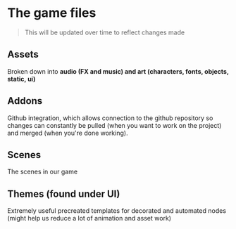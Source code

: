 # The game files
> This will be updated over time to reflect changes made
## Assets
Broken down into **audio (FX and music) and art (characters, fonts, objects, static, ui)**

## Addons
Github integration, which allows connection to the github repository so changes can constantly be pulled (when you want to work on the project) and merged (when you're done working).

## Scenes
The scenes in our game

## Themes (found under UI)
Extremely useful precreated templates for decorated and automated nodes (might help us reduce a lot of animation and asset work)